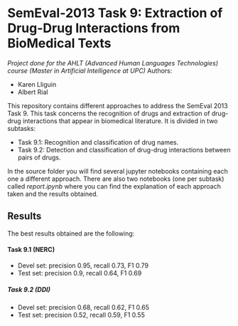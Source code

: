 # SemEval-2013 Task 9: Extraction of Drug-Drug Interactions from BioMedical Texts
*Project done for the AHLT (Advanced Human Languages Technologies) course (Master in Artificial Intelligence at UPC)*
Authors:
- Karen Lliguin
- Albert Rial
    
This repository contains different approaches to address the SemEval 2013 Task 9. This task concerns the recognition of drugs and extraction of drug-drug interactions that appear in biomedical literature. It is divided in two subtasks:
- Task 9.1: Recognition and classification of drug names.
- Task 9.2: Detection and classification of drug-drug interactions between pairs of drugs.

In the source folder you will find several jupyter notebooks containing each one a different approach. There are also two notebooks (one per subtask) called *report.ipynb* where you can find the explanation of each approach taken and the results obtained.

## Results
The best results obtained are the following:
#### Task 9.1 (NERC)
- Devel set: precision 0.95, recall 0.73, F1 0.79
- Test set: precision 0.9, recall 0.64, F1 0.69
##### Task 9.2 (DDI)
- Devel set: precision 0.68, recall 0.62, F1 0.65
- Test set: precision 0.52, recall 0.59, F1 0.55


